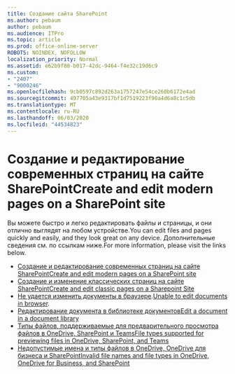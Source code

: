 ```yaml
---
title: Создание сайта SharePoint
ms.author: pebaum
author: pebaum
ms.audience: ITPro
ms.topic: article
ms.prod: office-online-server
ROBOTS: NOINDEX, NOFOLLOW
localization_priority: Normal
ms.assetid: e62b9f80-b017-42dc-9464-f4e32c19d6c9
ms.custom:
- "2407"
- "9000246"
ms.openlocfilehash: 9cb0597c892d263a1757247e54ce260b6172e4ad
ms.sourcegitcommit: 497705a43e9317bf1d7519223f90a4d6a8c1c5db
ms.translationtype: MT
ms.contentlocale: ru-RU
ms.lasthandoff: 06/03/2020
ms.locfileid: "44534823"
---
```

# <a name="create-and-edit-modern-pages-on-a-sharepoint-site"></a><span data-ttu-id="1e1c2-102">Создание и редактирование современных страниц на сайте SharePoint</span><span class="sxs-lookup"><span data-stu-id="1e1c2-102">Create and edit modern pages on a SharePoint site</span></span>

<span data-ttu-id="1e1c2-103">Вы можете быстро и легко редактировать файлы и страницы, и они отлично выглядят на любом устройстве.</span><span class="sxs-lookup"><span data-stu-id="1e1c2-103">You can edit files and pages quickly and easily, and they look great on any device.</span></span> <span data-ttu-id="1e1c2-104">Дополнительные сведения см. по ссылкам ниже.</span><span class="sxs-lookup"><span data-stu-id="1e1c2-104">For more information, please visit the links below.</span></span>

- [<span data-ttu-id="1e1c2-105">Создание и редактирование современных страниц на сайте SharePoint</span><span class="sxs-lookup"><span data-stu-id="1e1c2-105">Create and edit modern pages on a SharePoint site</span></span>](https://support.office.com/article/create-and-use-modern-pages-on-a-sharepoint-site-b3d46deb-27a6-4b1e-87b8-df851e503dec)
- [<span data-ttu-id="1e1c2-106">Создание и изменение классических страниц на сайте SharePoint</span><span class="sxs-lookup"><span data-stu-id="1e1c2-106">Create and edit classic pages on a Sharepoint Site</span></span>](https://support.office.com/article/create-and-edit-classic-sharepoint-pages-ee50e4a0-d0c1-48c8-86e9-d468a8b13bac)
- <span data-ttu-id="1e1c2-107">[Не удается изменить документы в браузере](https://docs.microsoft.com/sharepoint/troubleshoot/lists-and-libraries/error-when-view-or-edit-in-browser).</span><span class="sxs-lookup"><span data-stu-id="1e1c2-107">[Unable to edit documents in browser](https://docs.microsoft.com/sharepoint/troubleshoot/lists-and-libraries/error-when-view-or-edit-in-browser).</span></span>
- [<span data-ttu-id="1e1c2-108">Редактирование документа в библиотеке документов</span><span class="sxs-lookup"><span data-stu-id="1e1c2-108">Edit a document in a document library</span></span>](https://support.office.com/article/Edit-a-document-in-a-document-library-02d8497f-1c13-4114-949a-b8466f639b07)
- [<span data-ttu-id="1e1c2-109">Типы файлов, поддерживаемые для предварительного просмотра файлов в OneDrive, SharePoint и Teams</span><span class="sxs-lookup"><span data-stu-id="1e1c2-109">File types supported for previewing files in OneDrive, SharePoint, and Teams</span></span>](https://support.office.com/article/file-types-supported-for-previewing-files-in-onedrive-sharepoint-and-teams-e054cd0f-8ef2-4ccb-937e-26e37419c5e4)
- [<span data-ttu-id="1e1c2-110">Недопустимые имена и типы файлов в OneDrive, OneDrive для бизнеса и SharePoint</span><span class="sxs-lookup"><span data-stu-id="1e1c2-110">Invalid file names and file types in OneDrive, OneDrive for Business, and SharePoint</span></span>](https://support.office.com/article/Invalid-file-names-and-file-types-in-OneDrive-OneDrive-for-Business-and-SharePoint-64883a5d-228e-48f5-b3d2-eb39e07630fa)
